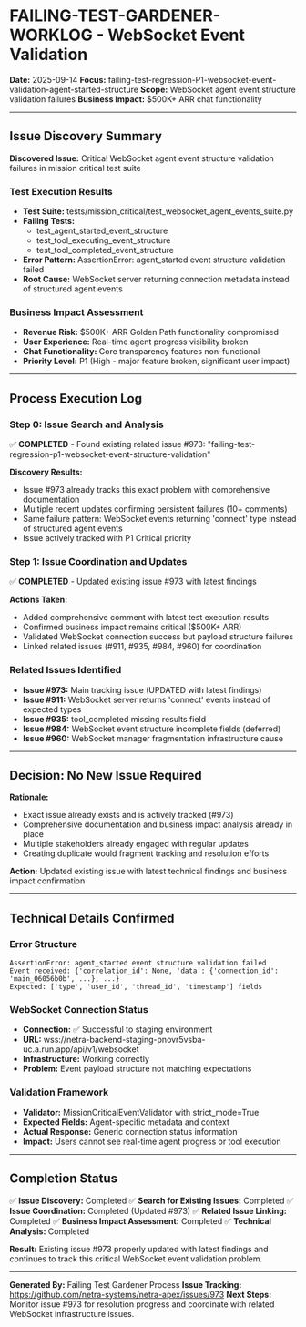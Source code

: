 # FAILING-TEST-GARDENER-WORKLOG - WebSocket Event Validation

**Date:** 2025-09-14
**Focus:** failing-test-regression-P1-websocket-event-validation-agent-started-structure
**Scope:** WebSocket agent event structure validation failures
**Business Impact:** $500K+ ARR chat functionality

---

## Issue Discovery Summary

**Discovered Issue:** Critical WebSocket agent event structure validation failures in mission critical test suite

### Test Execution Results
- **Test Suite:** tests/mission_critical/test_websocket_agent_events_suite.py
- **Failing Tests:**
  - test_agent_started_event_structure
  - test_tool_executing_event_structure
  - test_tool_completed_event_structure
- **Error Pattern:** AssertionError: agent_started event structure validation failed
- **Root Cause:** WebSocket server returning connection metadata instead of structured agent events

### Business Impact Assessment
- **Revenue Risk:** $500K+ ARR Golden Path functionality compromised
- **User Experience:** Real-time agent progress visibility broken
- **Chat Functionality:** Core transparency features non-functional
- **Priority Level:** P1 (High - major feature broken, significant user impact)

---

## Process Execution Log

### Step 0: Issue Search and Analysis
✅ **COMPLETED** - Found existing related issue #973: "failing-test-regression-p1-websocket-event-structure-validation"

**Discovery Results:**
- Issue #973 already tracks this exact problem with comprehensive documentation
- Multiple recent updates confirming persistent failures (10+ comments)
- Same failure pattern: WebSocket events returning 'connect' type instead of structured agent events
- Issue actively tracked with P1 Critical priority

### Step 1: Issue Coordination and Updates
✅ **COMPLETED** - Updated existing issue #973 with latest findings

**Actions Taken:**
- Added comprehensive comment with latest test execution results
- Confirmed business impact remains critical ($500K+ ARR)
- Validated WebSocket connection success but payload structure failures
- Linked related issues (#911, #935, #984, #960) for coordination

### Related Issues Identified
- **Issue #973:** Main tracking issue (UPDATED with latest findings)
- **Issue #911:** WebSocket server returns 'connect' events instead of expected types
- **Issue #935:** tool_completed missing results field
- **Issue #984:** WebSocket event structure incomplete fields (deferred)
- **Issue #960:** WebSocket manager fragmentation infrastructure cause

---

## Decision: No New Issue Required

**Rationale:**
- Exact issue already exists and is actively tracked (#973)
- Comprehensive documentation and business impact analysis already in place
- Multiple stakeholders already engaged with regular updates
- Creating duplicate would fragment tracking and resolution efforts

**Action:** Updated existing issue with latest technical findings and business impact confirmation

---

## Technical Details Confirmed

### Error Structure
```
AssertionError: agent_started event structure validation failed
Event received: {'correlation_id': None, 'data': {'connection_id': 'main_06056b0b', ...}, ...}
Expected: ['type', 'user_id', 'thread_id', 'timestamp'] fields
```

### WebSocket Connection Status
- **Connection:** ✅ Successful to staging environment
- **URL:** wss://netra-backend-staging-pnovr5vsba-uc.a.run.app/api/v1/websocket
- **Infrastructure:** Working correctly
- **Problem:** Event payload structure not matching expectations

### Validation Framework
- **Validator:** MissionCriticalEventValidator with strict_mode=True
- **Expected Fields:** Agent-specific metadata and context
- **Actual Response:** Generic connection status information
- **Impact:** Users cannot see real-time agent progress or tool execution

---

## Completion Status

✅ **Issue Discovery:** Completed
✅ **Search for Existing Issues:** Completed
✅ **Issue Coordination:** Completed (Updated #973)
✅ **Related Issue Linking:** Completed
✅ **Business Impact Assessment:** Completed
✅ **Technical Analysis:** Completed

**Result:** Existing issue #973 properly updated with latest findings and continues to track this critical WebSocket event validation problem.

---

**Generated By:** Failing Test Gardener Process
**Issue Tracking:** https://github.com/netra-systems/netra-apex/issues/973
**Next Steps:** Monitor issue #973 for resolution progress and coordinate with related WebSocket infrastructure issues.